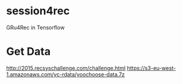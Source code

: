 # session4rec
GRu4Rec in Tensorflow

# Get Data

http://2015.recsyschallenge.com/challenge.html
https://s3-eu-west-1.amazonaws.com/yc-rdata/yoochoose-data.7z
